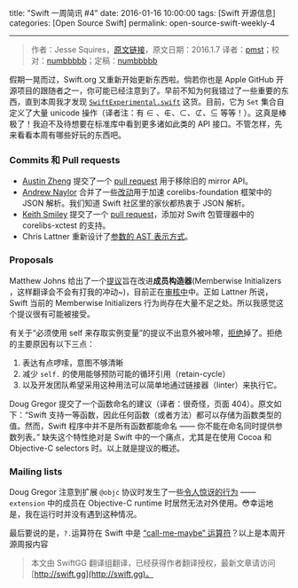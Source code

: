 title: "Swift 一周简讯 #4"
date: 2016-01-16 10:00:00
tags: [Swift 开源信息]
categories: [Open Source Swift]
permalink: open-source-swift-weekly-4

---
> 作者：Jesse Squires，[原文链接](http://www.jessesquires.com/open-source-swift-weekly-4/)，原文日期：2016.1.7
> 译者：[pmst](http://www.jianshu.com/users/596f2ba91ce9/latest_articles)；校对：[numbbbbb](http://numbbbbb.com/)；定稿：[numbbbbb](http://numbbbbb.com/)
  







假期一晃而过，Swift.org 又重新开始更新东西啦。倘若你也是 Apple GitHub 开源项目的跟随者之一，你可能已经注意到了。早前不知为何我错过了一些重要的东西，直到本周我才发现 [`SwiftExperimental.swift`](https://github.com/apple/swift/blob/master/stdlib/internal/SwiftExperimental/SwiftExperimental.swift) 这货。目前，它为 `Set` 集合自定义了大量 unicode 操作（译者注：有 ∈ 、∉、⊂、⊄、⊆ 等等！）。这真是棒极了！我迫不及待想要在标准库中看到更多诸如此类的 API 接口。不管怎样，先来看看本周有哪些好玩的东西吧。

<!--more-->


### Commits 和 Pull requests

* [Austin Zheng](https://github.com/austinzheng) 提交了一个 [pull request](https://github.com/apple/swift/pull/838) 用于移除旧的 mirror API。
* [Andrew Naylor](https://github.com/argon) 合并了一些[改动](https://github.com/apple/swift-corelibs-foundation/pull/181)用于加速 corelibs-foundation 框架中的 JSON 解析。我们知道 Swift 社区里的家伙都热衷于 JSON 解析。
* [Keith Smiley](https://github.com/keith) 提交了一个 [pull request](https://github.com/apple/swift-corelibs-xctest/pull/25)，添加对 Swift 包管理器中的 corelibs-xctest 的支持。
* Chris Lattner 重新设计了[参数的 AST 表示方式](https://github.com/apple/swift/commit/7daaa22d936393f37176ba03975a0eec7277e1fb)。

### Proposals

Matthew Johns 给出了一个[提议](https://github.com/apple/swift-evolution/blob/master/proposals/0018-flexible-memberwise-initialization.md)旨在改进**成员构造器**(Memberwise Initializers ，这样翻译会不会有打我的冲动~)，目前正在[审核中](https://lists.swift.org/pipermail/swift-evolution-announce/2016-January/000010.html)中。正如 Lattner 所说，Swift 当前的 Memberwise Initializers 行为尚存在大量不足之处。所以我感觉这个提议很有可能被接受。

有关于“必须使用 self 来存取实例变量”的提议不出意外被咔嚓，[拒绝](https://lists.swift.org/pipermail/swift-evolution-announce/2016-January/000009.html)掉了。拒绝的主要原因有以下三点：

1. 表达有点啰嗦，意图不够清晰
2. 减少 `self.` 的使用能够预防可能的循环引用（retain-cycle）
3. 以及开发团队希望采用这种用法可以简单地通过链接器（linter）来执行它。


Doug Gregor 提交了一个函数命名的建议（译者：很奇怪，页面 404）。原文如下：“Swift 支持一等函数，因此任何函数（或者方法）都可以存储为函数类型的值。然而，Swift 程序中并不是所有函数都能命名 —— 你不能在命名同时提供参数列表。”  缺失这个特性绝对是 Swift 中的一个痛点，尤其是在使用 Cocoa 和 Objective-C selectors 时。以上就是提议的概述。


### Mailing lists

Doug Gregor 注意到扩展 `@objc` 协议时发生了一些[令人惊讶的行为](https://lists.swift.org/pipermail/swift-evolution/Week-of-Mon-20160104/005312.html) —— `extension` 中的成员在 Objective-C runtime 时居然无法对外使用。😳幸运地是，我在运行时并没有遇到这种情况。

最后要说的是，`?.`运算符在 Swift 中是 [“call-me-maybe” 运算符](https://twitter.com/uint_min/status/683532142677114880)？以上是本周开源周报内容
> 本文由 SwiftGG 翻译组翻译，已经获得作者翻译授权，最新文章请访问 [http://swift.gg](http://swift.gg)。